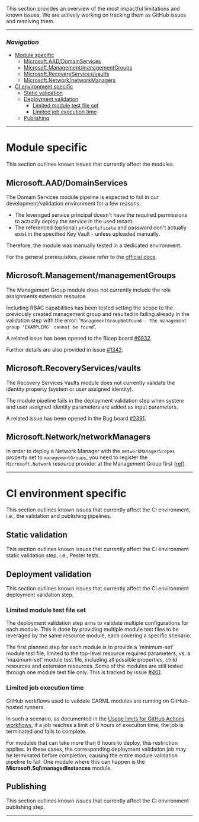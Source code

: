 This section provides an overview of the most impactful limitations and known issues. We are actively working on tracking them as GitHub issues and resolving them.

---

### _Navigation_

- [Module specific](#module-specific)
  - [Microsoft.AAD/DomainServices](#microsoftaaddomainservices)
  - [Microsoft.Management/managementGroups](#microsoftmanagementmanagementgroups)
  - [Microsoft.RecoveryServices/vaults](#microsoftrecoveryservicesvaults)
  - [Microsoft.Network/networkManagers](#microsoftnetworknetworkmanagers)
- [CI environment specific](#ci-environment-specific)
  - [Static validation](#static-validation)
  - [Deployment validation](#deployment-validation)
    - [Limited module test file set](#limited-module-test-file-set)
    - [Limited job execution time](#limited-job-execution-time)
  - [Publishing](#publishing)

---

# Module specific

This section outlines known issues that currently affect the modules.

## Microsoft.AAD/DomainServices

The Domain Services module pipeline is expected to fail in our development/validation environment for a few reasons:

-  The leveraged service principal doesn't have the required permissions to actually deploy the service in the used tenant.
-  The referenced (optional) `pfxCertificate` and password don't actually exist in the specified Key Vault - unless uploaded manually.

Therefore, the module was manually tested in a dedicated environment.

For the general prerequisites, please refer to the [official docs](https://docs.microsoft.com/en-us/azure/active-directory-domain-services/tutorial-create-instance#prerequisites).

## Microsoft.Management/managementGroups

The Management Group module does not currently include the role assignments extension resource.

Including RBAC capabilities has been tested setting the scope to the previously created management group and resulted in failing already in the validation step with the error: '`ManagementGroupNotFound - The management group 'EXAMPLEMG' cannot be found`'.

A related issue has been opened to the Bicep board [#6832](https://github.com/Azure/bicep/issues/6832).

Further details are also provided in issue [#1342](https://github.com/Azure/ResourceModules/issues/1342).

## Microsoft.RecoveryServices/vaults

The Recovery Services Vaults module does not currently validate the identity property (system or user assigned identity).

The module pipeline fails in the deployment validation step when system and user assigned identity parameters are added as input parameters.

A related issue has been opened in the Bug board [#2391](https://github.com/Azure/ResourceModules/issues/2391).

## Microsoft.Network/networkManagers

In order to deploy a Network Manager with the `networkManagerScopes` property set to `managementGroups`, you need to register the `Microsoft.Network` resource provider at the Management Group first ([ref](https://learn.microsoft.com/en-us/rest/api/resources/providers/register-at-management-group-scope)).

---

# CI environment specific

This section outlines known issues that currently affect the CI environment, i.e., the validation and publishing pipelines.

## Static validation

This section outlines known issues that currently affect the CI environment static validation step, i.e., Pester tests.

## Deployment validation

This section outlines known issues that currently affect the CI environment deployment validation step.

### Limited module test file set

The deployment validation step aims to validate multiple configurations for each module. This is done by providing multiple module test files to be leveraged by the same resource module, each covering a specific scenario.

The first planned step for each module is to provide a 'minimum-set' module test file, limited to the top-level resource required parameters, vs. a 'maximum-set' module test file, including all possible properties, child resources and extension resources. Some of the modules are still tested through one module test file only. This is tracked by issue [#401](https://github.com/Azure/ResourceModules/issues/401).

### Limited job execution time

GitHub workflows used to validate CARML modules are running on GitHub-hosted runners.

In such a scenario, as documented in the [Usage limits for GitHub Actions workflows](https://docs.github.com/en/actions/learn-github-actions/usage-limits-billing-and-administration#usage-limits), if a job reaches a limit of 6 hours of execution time, the job is terminated and fails to complete.

For modules that can take more than 6 hours to deploy, this restriction applies. In these cases, the corresponding deployment validation job may be terminated before completion, causing the entire module validation pipeline to fail. One module where this can happen is the **Microsoft.Sql\managedInstances** module.

## Publishing

This section outlines known issues that currently affect the CI environment publishing step.

---
